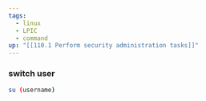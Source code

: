 ```yaml
---
tags:
  - linux
  - LPIC
  - command
up: "[[110.1 Perform security administration tasks]]"
---
```

### switch user
```bash
su (username)
```